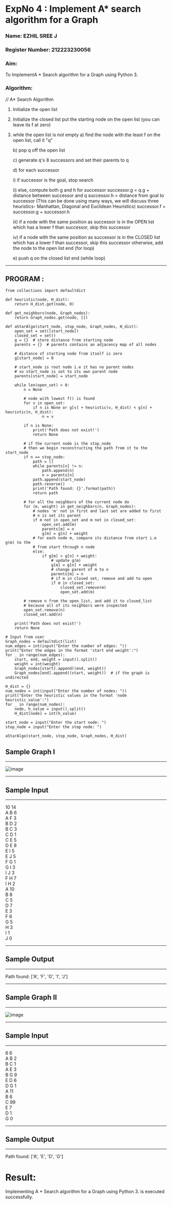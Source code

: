 <h1>ExpNo 4 : Implement A* search algorithm for a Graph</h1> 
<h3>Name: EZHIL SREE J </h3>
<h3>Register Number: 212223230056       </h3>
<H3>Aim:</H3>
<p>To ImplementA * Search algorithm for a Graph using Python 3.</p>
<H3>Algorithm:</H3>


// A* Search Algorithm
1.  Initialize the open list
2.  Initialize the closed list
    put the starting node on the open 
    list (you can leave its f at zero)

3.  while the open list is not empty
    a) find the node with the least f on 
       the open list, call it "q"

    b) pop q off the open list
  
    c) generate q's 8 successors and set their 
       parents to q
   
    d) for each successor

    i) if successor is the goal, stop search

     ii) else, compute both g and h for successor
     successor.g = q.g + distance between
     successor and q
          successor.h = distance from goal to 
          successor (This can be done using many 
          ways, we will discuss three heuristics- 
          Manhattan, Diagonal and Euclidean 
          Heuristics)
           successor.f = successor.g + successor.h

     iii) if a node with the same position as 
            successor is in the OPEN list which has a 
           lower f than successor, skip this successor

     iv) if a node with the same position as 
            successor  is in the CLOSED list which has
            a lower f than successor, skip this successor
            otherwise, add  the node to the open list
     end (for loop)
  
    e) push q on the closed list
    end (while loop)



<hr>

## PROGRAM :
```
from collections import defaultdict

def heuristic(node, H_dist):
    return H_dist.get(node, 0)

def get_neighbors(node, Graph_nodes):
    return Graph_nodes.get(node, [])

def aStarAlgo(start_node, stop_node, Graph_nodes, H_dist):
    open_set = set([start_node])
    closed_set = set()
    g = {}  # store distance from starting node
    parents = {}  # parents contains an adjacency map of all nodes

    # distance of starting node from itself is zero
    g[start_node] = 0

    # start_node is root node i.e it has no parent nodes
    # so start_node is set to its own parent node
    parents[start_node] = start_node

    while len(open_set) > 0:
        n = None

        # node with lowest f() is found
        for v in open_set:
            if n is None or g[v] + heuristic(v, H_dist) < g[n] + heuristic(n, H_dist):
                n = v

        if n is None:
            print('Path does not exist!')
            return None

        # if the current node is the stop_node
        # then we begin reconstructing the path from it to the start_node
        if n == stop_node:
            path = []
            while parents[n] != n:
                path.append(n)
                n = parents[n]
            path.append(start_node)
            path.reverse()
            print('Path found: {}'.format(path))
            return path

        # for all the neighbors of the current node do
        for (m, weight) in get_neighbors(n, Graph_nodes):
            # nodes 'm' not in first and last set are added to first
            # n is set its parent
            if m not in open_set and m not in closed_set:
                open_set.add(m)
                parents[m] = n
                g[m] = g[n] + weight
            # for each node m, compare its distance from start i.e g(m) to the
            # from start through n node
            else:
                if g[m] > g[n] + weight:
                    # update g(m)
                    g[m] = g[n] + weight
                    # change parent of m to n
                    parents[m] = n
                    # if m in closed set, remove and add to open
                    if m in closed_set:
                        closed_set.remove(m)
                        open_set.add(m)

        # remove n from the open_list, and add it to closed_list
        # because all of its neighbors were inspected
        open_set.remove(n)
        closed_set.add(n)

    print('Path does not exist!')
    return None

# Input from user
Graph_nodes = defaultdict(list)
num_edges = int(input("Enter the number of edges: "))
print("Enter the edges in the format 'start end weight':")
for _ in range(num_edges):
    start, end, weight = input().split()
    weight = int(weight)
    Graph_nodes[start].append((end, weight))
    Graph_nodes[end].append((start, weight))  # if the graph is undirected

H_dist = {}
num_nodes = int(input("Enter the number of nodes: "))
print("Enter the heuristic values in the format 'node heuristic_value':")
for _ in range(num_nodes):
    node, h_value = input().split()
    H_dist[node] = int(h_value)

start_node = input("Enter the start node: ")
stop_node = input("Enter the stop node: ")

aStarAlgo(start_node, stop_node, Graph_nodes, H_dist)

```
<h2>Sample Graph I</h2>
<hr>

![image](https://github.com/natsaravanan/19AI405FUNDAMENTALSOFARTIFICIALINTELLIGENCE/assets/87870499/b1377c3f-011a-4c0f-a843-516842ae056a)

<hr>
<h2>Sample Input</h2>
<hr>
10 14 <br>
A B 6 <br>
A F 3 <br>
B D 2 <br>
B C 3 <br>
C D 1 <br>
C E 5 <br>
D E 8 <br>
E I 5 <br>
E J 5 <br>
F G 1 <br>
G I 3 <br>
I J 3 <br>
F H 7 <br>
I H 2 <br>
A 10 <br>
B 8 <br>
C 5 <br>
D 7 <br>
E 3 <br>
F 6 <br>
G 5 <br>
H 3 <br>
I 1 <br>
J 0 <br>
<hr>
<h2>Sample Output</h2>
<hr>
Path found: ['A', 'F', 'G', 'I', 'J']


<hr>
<h2>Sample Graph II</h2>
<hr>

![image](https://github.com/natsaravanan/19AI405FUNDAMENTALSOFARTIFICIALINTELLIGENCE/assets/87870499/acbb09cb-ed39-48e5-a59b-2f8d61b978a3)


<hr>
<h2>Sample Input</h2>
<hr>
6 6 <br>
A B 2 <br>
B C 1 <br>
A E 3 <br>
B G 9 <br>
E D 6 <br>
D G 1 <br>
A 11 <br>
B 6 <br>
C 99 <br>
E 7 <br>
D 1 <br>
G 0 <br>
<hr>
<h2>Sample Output</h2>
<hr>
Path found: ['A', 'E', 'D', 'G']

# Result:
Implementing A * Search algorithm for a Graph using Python 3. is executed successfully.
